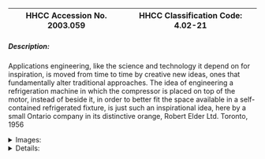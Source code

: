 | **HHCC Accession No. 2003.059** |**HHCC Classification Code:  4.02-21**|
| ----------- | ----------- |
##### Description:
Applications engineering, like the science and technology it depend on for inspiration, is moved from time to time by creative new ideas, ones that fundamentally alter traditional approaches. The idea of engineering a refrigeration machine in which the compressor is placed on top of the motor, instead of beside it, in order to better fit the space available in a self-contained refrigerated fixture, is just such an inspirational idea, here by a small Ontario company in its distinctive orange, Robert Elder Ltd. Toronto, 1956


<details>
	<summary>Images:</summary>
<div class="gallery gallery-wrapper--full" contenteditable="false" data-is-empty="false" data-translation="Add images" data-columns="6">
<figure class="gallery__item"><a href="#DOMAIN_NAME#gallery/4.02-21.jpg" data-size="768x512"><img src="#DOMAIN_NAME#gallery/4.02-21-thumbnail.jpg" alt=""></a></figure>
</div>
</details>


<details>
	<summary>Details:</summary>

##### Group:
4.02 Refrigerating and Air Conditioning Condensing Units - Commercial

##### Make:
Frost Master

##### Manufacturer:
Robert Elder Ltd., Toronto

##### Model:
DC25P

##### Serial No.:
C16385

##### Size:
10x 18x 22'h

##### Weight:
100 lbs

##### Circa:
1956

##### Rating:
Education, and research quality demonstrating innovative contribution by a small Ontario based refrigeration equipment manufacturer to better adapt the traditional refrigeration condensing units to fit the needs of fixture manufacturers, for example chest freezers and self-contained display cases. Condenser not included

##### Patent Date/Number:


##### Provenance:
From York County (York Region) Ontario, once a rich agricultural hinterlands, attracting early settlement in the last years of the 18th century. Located on the north slopes of the Oak Ridges Moraine, within 20 miles of Toronto, the County would also attract early ex-urban development, to be come a wealthy market place for the emerging household and consumer technologies of the early and mid 20th century. 

This artifact was discovered in the 1950's in the used stock of T. H. Oliver, Refrigeration and Electric Sales and Service, Aurora, Ontario, an early worker in the field of agricultural, industrial and consumer technology.

##### Type and Design:
Chieftain 2 cylinder compressor
' HP RI motor, Leland Electric, Quelph Ont.

##### Construction:


##### Material:


##### Special Features:


##### Accessories:


##### Capacities:


##### Performance Characteristics:


##### Operation:


##### Control and Regulation:


##### Targeted Market Segment:


##### Consumer Acceptance:


##### Merchandising:


##### Market Price:


##### Technological Significance:


##### Industrial Significance:
Robert Elder, like Gilson [see item #056], both small Ontario niche manufactures, sought to differentiate themselves with unique, colours, daring to be different, separating themselves from the pack. The effect was to create quite a different corporate culture and image.

##### Socio-economic Significance:


##### Socio-cultural Significance:


##### Donor:
G. Leslie Oliver, The T. H. Oliver HVACR Collection

##### HHCC Storage Location:


##### Tracking:


##### Bibliographic References:


##### Notes:


##### Related Reports:

</details>
